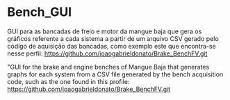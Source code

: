 # Bench_GUI

GUI para as bancadas de freio e motor da mangue baja que gera os gráficos referente a cada sistema a partir de um arquivo CSV 
gerado pelo código de aquisição das bancadas, como exemplo este que encontra-se nesse perfil: https://github.com/joaogabrieldonato/Brake_BenchFV.git

"GUI for the brake and engine benches of Mangue Baja that generates graphs for each system from a CSV 
file generated by the bench acquisition code, such as the one found in this profile: https://github.com/joaogabrieldonato/Brake_BenchFV.git
